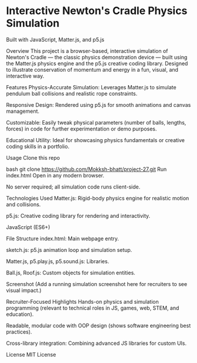 # Interactive Newton's Cradle Physics Simulation
Built with JavaScript, Matter.js, and p5.js

Overview
This project is a browser-based, interactive simulation of Newton's Cradle — the classic physics demonstration device — built using the Matter.js physics engine and the p5.js creative coding library. Designed to illustrate conservation of momentum and energy in a fun, visual, and interactive way.

Features
Physics-Accurate Simulation:
Leverages Matter.js to simulate pendulum ball collisions and realistic rope constraints.

Responsive Design:
Rendered using p5.js for smooth animations and canvas management.

Customizable:
Easily tweak physical parameters (number of balls, lengths, forces) in code for further experimentation or demo purposes.

Educational Utility:
Ideal for showcasing physics fundamentals or creative coding skills in a portfolio.

Usage
Clone this repo

bash
git clone https://github.com/Mokksh-bhatt/project-27.git
Run index.html
Open in any modern browser.

No server required; all simulation code runs client-side.

Technologies Used
Matter.js: Rigid-body physics engine for realistic motion and collisions.

p5.js: Creative coding library for rendering and interactivity.

JavaScript (ES6+)

File Structure
index.html: Main webpage entry.

sketch.js: p5.js animation loop and simulation setup.

Matter.js, p5.play.js, p5.sound.js: Libraries.

Ball.js, Roof.js: Custom objects for simulation entities.

Screenshot
(Add a running simulation screenshot here for recruiters to see visual impact.)

Recruiter-Focused Highlights
Hands-on physics and simulation programming (relevant to technical roles in JS, games, web, STEM, and education).

Readable, modular code with OOP design (shows software engineering best practices).

Cross-library integration: Combining advanced JS libraries for custom UIs.

License
MIT License
